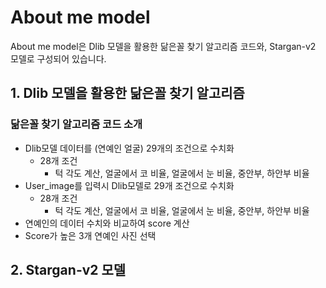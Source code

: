 # About me model
About me model은 Dlib 모델을 활용한 닮은꼴 찾기 알고리즘 코드와, Stargan-v2 모델로 구성되어 있습니다.
## 1. Dlib 모델을 활용한 닮은꼴 찾기 알고리즘
### 닮은꼴 찾기 알고리즘 코드 소개
- Dlib모델 데이터를 (연예인 얼굴) 29개의 조건으로 수치화
  - 28개 조건
    - 턱 각도 계산, 얼굴에서 코 비율, 얼굴에서 눈 비율, 중안부, 하안부 비율
- User_image를 입력시 Dlib모델로 29개 조건으로 수치화
  - 28개 조건
    - 턱 각도 계산, 얼굴에서 코 비율, 얼굴에서 눈 비율, 중안부, 하안부 비율
- 연예인의 데이터 수치와 비교하여 score 계산
- Score가 높은 3개 연예인 사진 선택

## 2. Stargan-v2 모델


